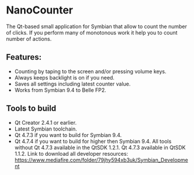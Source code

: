 # NanoCounter
The Qt-based small application for Symbian that allow to count the number of clicks. 
If you perform many of monotonous work it help you to count number of actions.

## Features:
* Counting by taping to the screen and/or pressing volume keys.
* Always keeps backlight is on if you need.
* Saves all settings including latest counter value.
* Works from Symbian 9.4 to Belle FP2.

## Tools to build
* Qt Creator 2.4.1 or earlier.
* Latest Symbian toolchain.
* Qt 4.7.3 if you want to build for Symbian 9.4.
* Qt 4.7.4 if you want to build for higher then Symbian 9.4.
All tools without Qt 4.7.3 available in the QtSDK 1.2.1. Qt 4.7.3 available in QtSDK 1.1.2.
Link to download all developer resources: https://www.mediafire.com/folder/79jhy594xb3uk/Symbian_Development
